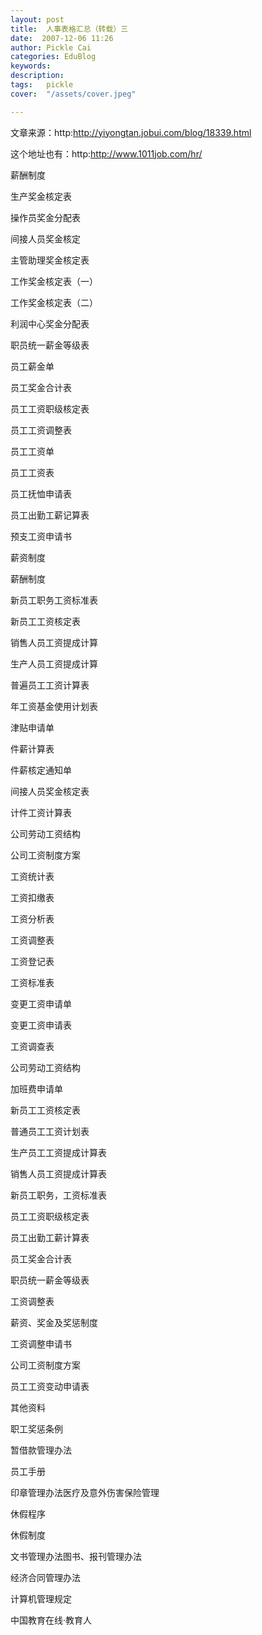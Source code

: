 ```yaml
---
layout: post  
title:  人事表格汇总（转载）三  
date:  2007-12-06 11:26  
author: Pickle Cai  
categories: EduBlog  
keywords: 
description:   
tags:	pickle   
cover:  "/assets/cover.jpeg"  

---  
```

    
文章来源：http:http://yiyongtan.jobui.com/blog/18339.html 



这个地址也有：http:http://www.1011job.com/hr/





薪酬制度



生产奖金核定表



操作员奖金分配表



间接人员奖金核定



主管助理奖金核定表



工作奖金核定表（一）



工作奖金核定表（二）



利润中心奖金分配表



职员统一薪金等级表



员工薪金单



员工奖金合计表



员工工资职级核定表



员工工资调整表



员工工资单



员工工资表



员工抚恤申请表



员工出勤工薪记算表



预支工资申请书



薪资制度



薪酬制度



新员工职务工资标准表



新员工工资核定表



销售人员工资提成计算



生产人员工资提成计算



普遍员工工资计算表



年工资基金使用计划表



津贴申请单



件薪计算表



件薪核定通知单



间接人员奖金核定表



计件工资计算表



公司劳动工资结构



公司工资制度方案



工资统计表



工资扣缴表



工资分析表



工资调整表



工资登记表



工资标准表



变更工资申请单



变更工资申请表



工资调查表



公司劳动工资结构



加班费申请单



新员工工资核定表



普通员工工资计划表



生产员工工资提成计算表



销售人员工资提成计算表



新员工职务，工资标准表



员工工资职级核定表



员工出勤工薪计算表



员工奖金合计表



职员统一薪金等级表



工资调整表



薪资、奖金及奖惩制度



工资调整申请书



公司工资制度方案



员工工资变动申请表









其他资料



职工奖惩条例



暂借款管理办法



员工手册



印章管理办法医疗及意外伤害保险管理



休假程序



休假制度



文书管理办法图书、报刊管理办法



经济合同管理办法



计算机管理规定 



		    
 中国教育在线·教育人

